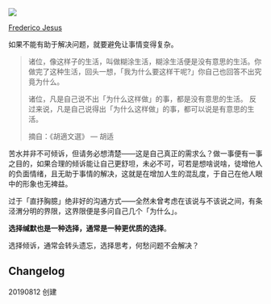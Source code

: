 ![](https://raw.githubusercontent.com/onlinepic/Image-hosting-service/master/img/Think%20draw%20vector%20flat%20line%20blue%20illustrator%20animation%20adobe%20illustrat.png)

[Frederico Jesus](https://dribbble.com/Fredjesus1)

如果不能有助于解决问题，就要避免让事情变得复杂。

> 诸位，像这样子的生活，叫做糊涂生活，糊涂生活便是没有意思的生活。你做完了这种生活，回头一想，「我为什么要这样干呢?」你自己也回答不出究竟为什么。  
> 
> 诸位，凡是自己说不出「为什么这样做」的事，都是没有意思的生活。 反过来说，凡是自己说得出「为什么这样做」的事，都可以说是有意思的生活。
> 
> 摘自：《胡適文選》 — 胡适

苦水并非不可倾诉，但请务必想清楚——这是自己真正的需求么？做一事便有一事之目的，如果合理的倾诉能让自己更舒坦，未必不可，可若是想啥说啥，徒增他人的负面情绪，且无助于事情的解决，这就是在增加人生的混乱度，于自己在他人眼中的形象也无裨益。

过于「直抒胸臆」绝非好的沟通方式——全然未曾考虑在该说与不该说之间，有条泾渭分明的界限，这界限便是多问自己几个「为什么」。

**选择缄默也是一种选择，通常是一种更优质的选择**。

选择倾诉，通常会转头遗忘，选择思考，何愁问题不会解决？

## Changelog

20190812 创建
